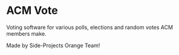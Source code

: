 # ACM Vote

Voting software for various polls, elections and random votes ACM members make.

Made by Side-Projects Orange Team!
